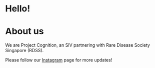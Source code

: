 # Hello! 

# About us
We are Project Cognition, an SIV partnering with Rare Disease Society Singapore (RDSS).


Please follow our [Instagram](https://www.instagram.com/sivprojectcognition/) page for more updates! 
